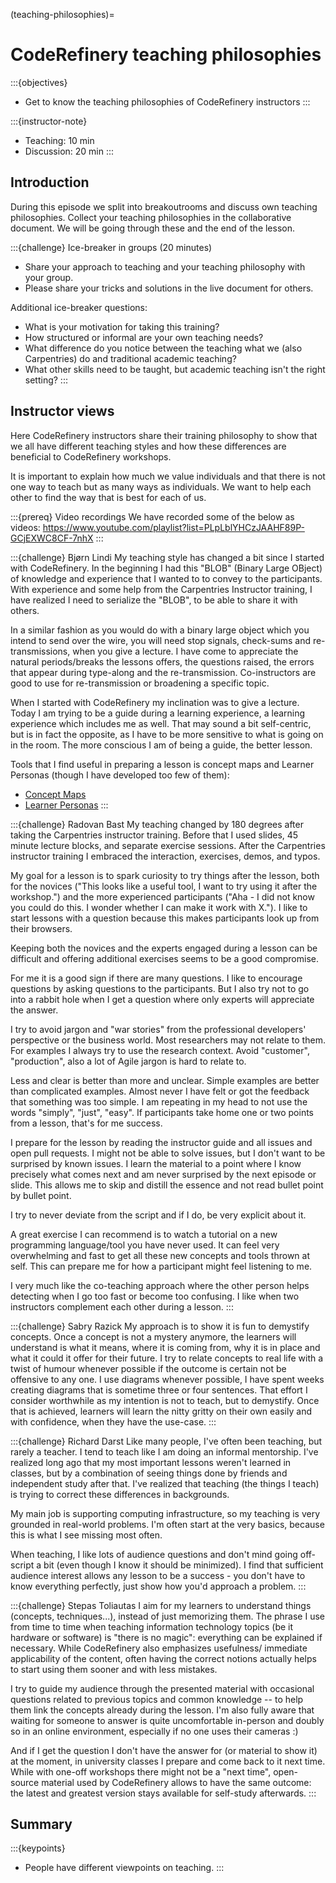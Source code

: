 (teaching-philosophies)=

# CodeRefinery teaching philosophies

:::{objectives}
- Get to know the teaching philosophies of CodeRefinery instructors
:::

:::{instructor-note}
- Teaching: 10 min
- Discussion: 20 min
:::


## Introduction

During this episode we split into breakoutrooms and discuss own teaching philosophies.
Collect your teaching philosophies in the collaborative document. We will be going through
these and the end of the lesson.

:::{challenge} Ice-breaker in groups (20 minutes)
- Share your approach to teaching and your teaching philosophy with your group.
- Please share your tricks and solutions in the live document for others.

Additional ice-breaker questions:
- What is your motivation for taking this training?
- How structured or informal are your own teaching needs?
- What difference do you notice between the teaching what we (also Carpentries) do and traditional academic teaching?
- What other skills need to be taught, but academic teaching isn't the right setting?
:::


## Instructor views

Here CodeRefinery instructors share their training philosophy to show that we
all have different teaching styles and how these differences are beneficial to
CodeRefinery workshops.

It is important to explain how much we value individuals and that there is not
one way to teach but as many ways as individuals. We want to help each other to
find the way that is best for each of us.

:::{prereq} Video recordings
We have recorded some of the below as videos: <https://www.youtube.com/playlist?list=PLpLblYHCzJAAHF89P-GCjEXWC8CF-7nhX>
:::

:::{challenge} Bjørn Lindi
My teaching style has changed a bit since I started with CodeRefinery. In the beginning I had this "BLOB" (Binary Large OBject) of knowledge and experience that I wanted to to convey to the participants. With experience and some help from the Carpentries Instructor training, I have realized I need to serialize the "BLOB", to be able to share it with others.

In a similar fashion as you would do with a binary large object which you intend to send over the wire, you will need stop signals, check-sums and re-transmissions, when you give a lecture. I have come to appreciate the natural periods/breaks the lessons offers, the questions raised, the errors that appear during type-along and the re-transmission. Co-instructors are good to use for re-transmission or broadening a specific topic.

When I started with CodeRefinery my inclination was to give a lecture. Today I am trying to be a guide during a learning experience, a learning experience which includes me as well. That may sound a bit self-centric, but is in fact the opposite, as I have to be more sensitive to what is going on in the room. The more conscious I am of being a guide, the better lesson.

Tools that I find useful in preparing a lesson is concept maps and Learner Personas (though I have developed too few of them):
- [Concept Maps](https://teachtogether.tech/#s:memory-concept-maps)
- [Learner Personas](https://teachtogether.tech/#s:process-personas)
:::

:::{challenge} Radovan Bast
My teaching changed by 180 degrees after taking the Carpentries instructor
training.  Before that I used slides, 45 minute lecture blocks, and separate
exercise sessions.  After the Carpentries instructor training I embraced the
interaction, exercises, demos, and typos.

My goal for a lesson is to spark curiosity to try things after the lesson, both
for the novices ("This looks like a useful tool, I want to try using it after
the workshop.") and the more experienced participants ("Aha - I did not know
you could do this. I wonder whether I can make it work with X."). I like to
start lessons with a question because this makes participants look up from
their browsers.

Keeping both the novices and the experts engaged during a lesson can be
difficult and offering additional exercises seems to be a good compromise.

For me it is a good sign if there are many questions. I like to encourage
questions by asking questions to the participants. But I also try not to go
into a rabbit hole when I get a question where only experts will appreciate the
answer.

I try to avoid jargon and "war stories" from the professional developers'
perspective or the business world. Most researchers may not relate to them.
For examples I always try to use the research context. Avoid "customer",
"production", also a lot of Agile jargon is hard to relate to.

Less and clear is better than more and unclear. Simple examples are better than
complicated examples. Almost never I have felt or got the feedback that
something was too simple. I am repeating in my head to not use the words
"simply", "just", "easy". If participants take home one or two points from a
lesson, that's for me success.

I prepare for the lesson by reading the instructor guide and all issues and
open pull requests. I might not be able to solve issues, but I don't want to be
surprised by known issues.  I learn the material to a point where I know
precisely what comes next and am never surprised by the next episode or slide.
This allows me to skip and distill the essence and not read bullet point by
bullet point.

I try to never deviate from the script and if I do, be very explicit about it.

A great exercise I can recommend is to watch a tutorial on a new programming
language/tool you have never used. It can feel very overwhelming and fast to
get all these new concepts and tools thrown at self. This can prepare me for
how a participant might feel listening to me.

I very much like the co-teaching approach where the other person helps
detecting when I go too fast or become too confusing. I like when two
instructors complement each other during a lesson.
:::

:::{challenge} Sabry Razick
My approach is to show it is fun to demystify concepts. Once a concept is
not a mystery anymore, the learners will understand  is what it means, where
it is coming from, why it is in place  and what it could it offer for their future.
I try to relate concepts to real life with a twist of humour whenever possible if
the outcome is certain not be offensive to any one. I use diagrams whenever possible,
I have spent weeks creating diagrams that is sometime three or four sentences. That
effort I consider  worthwhile as my intention is not to teach, but to demystify.
Once that is achieved, learners will learn the nitty gritty on their own easily
and with confidence, when they have the use-case.
:::

:::{challenge} Richard Darst
Like many people, I've often been teaching, but rarely a teacher.  I
tend to teach like I am doing an informal mentorship.
I've realized long ago that my most important lessons weren't
learned in classes, but by a combination of seeing things done by
friends and independent study after that.  I've realized that
teaching (the things I teach) is trying to correct these differences
in backgrounds.

My main job is supporting computing infrastructure, so my teaching
is very grounded in real-world problems.  I'm often start at the
very basics, because this is what I see missing most often.

When teaching, I like lots of audience questions and don't mind
going off-script a bit (even though I know it should be minimized).
I find that sufficient audience interest allows any lesson to be a
success - you don't have to know everything perfectly, just show how
you'd approach a problem.
:::

:::{challenge} Stepas Toliautas
I aim for my learners to understand things (concepts, techniques...), instead of just memorizing them. The phrase I use from time to time when teaching information technology topics (be it hardware or software) is "there is no magic": everything can be explained if necessary. While CodeRefinery also emphasizes usefulness/ immediate applicability of the content, often having the correct notions actually helps to start using them sooner and with less mistakes.

I try to guide my audience through the presented material with occasional questions related to previous topics and common knowledge -- to help them link the concepts already during the lesson. I'm also fully aware that waiting for someone to answer is quite uncomfortable in-person and doubly so in an online environment, especially if no one uses their cameras :)

And if I get the question I don't have the answer for (or material to show it) at the moment, in university classes I prepare and come back to it next time. While with one-off workshops there might not be a "next time", open-source material used by CodeRefinery allows to have the same outcome: the latest and greatest version stays available for self-study afterwards.
:::


## Summary

:::{keypoints}
- People have different viewpoints on teaching.
:::
